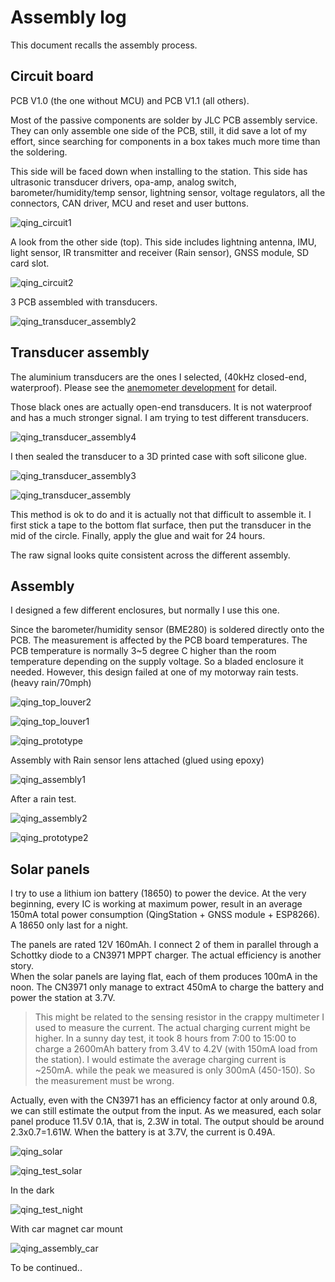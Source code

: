 



# Assembly log

This document recalls the assembly process. 

## Circuit board

PCB V1.0 (the one without MCU) and PCB V1.1 (all others). 

Most of the passive components are solder by JLC PCB assembly service. 
They can only assemble one side of the PCB, still, it did save a lot of my effort, since searching for components in a box takes much more time than the soldering.  

This side will be faced down when installing to the station. 
This side has ultrasonic transducer drivers, opa-amp, analog switch, barometer/humidity/temp sensor, lightning sensor, voltage regulators, all the connectors, CAN driver, MCU and reset and user buttons. 

![qing_circuit1](figures/qing_circuit1.jpg)

A look from the other side (top). This side includes lightning antenna, IMU, light sensor, IR transmitter and receiver (Rain sensor), GNSS module, SD card slot. 

![qing_circuit2](figures/qing_circuit2.jpg)

3 PCB assembled with transducers. 

![qing_transducer_assembly2](figures/qing_transducer_assembly2.jpg)

## Transducer assembly

The aluminium transducers are the ones I selected, (40kHz closed-end, waterproof). 
Please see the [anemometer development](anemometer.md) for detail. 

Those black ones are actually open-end transducers. 
It is not waterproof and has a much stronger signal. I am trying to test different transducers. 

![qing_transducer_assembly4](figures/qing_transducer_assembly4.jpg)

I then sealed the transducer to a 3D printed case with soft silicone glue.   

![qing_transducer_assembly3](figures/qing_transducer_assembly3.jpg)

![qing_transducer_assembly](figures/qing_transducer_assembly.jpg)

This method is ok to do and it is actually not that difficult to assemble it. 
I first stick a tape to the bottom flat surface, then put the transducer in the mid of the circle. 
Finally, apply the glue and wait for 24 hours.

The raw signal looks quite consistent across the different assembly.

## Assembly

I designed a few different enclosures, but normally I use this one. 

Since the barometer/humidity sensor (BME280) is soldered directly onto the PCB.
The measurement is affected by the PCB board temperatures. 
The PCB temperature is normally 3~5 degree C higher than the room temperature depending on the supply voltage. 
So a bladed enclosure it needed. 
However, this design failed at one of my motorway rain tests. (heavy rain/70mph)

![qing_top_louver2](figures/qing_top_louver2.jpg)

![qing_top_louver1](figures/qing_top_louver1.jpg)

![qing_prototype](figures/qing_prototype.jpg)

Assembly with Rain sensor lens attached (glued using epoxy)

![qing_assembly1](figures/qing_assembly1.jpg)

After a rain test. 

![qing_assembly2](figures/qing_assembly2.jpg)

![qing_prototype2](figures/qing_prototype2.jpg)

## Solar panels

I try to use a lithium ion battery (18650) to power the device. 
At the very beginning, every IC is working at maximum power, result in an average 150mA total power consumption (QingStation + GNSS module + ESP8266).  
A 18650 only last for a night. 

The panels are rated 12V 160mAh. 
I connect 2 of them in parallel through a Schottky diode to a CN3971 MPPT charger. 
The actual efficiency is another story.  
When the solar panels are laying flat, each of them produces 100mA in the noon. 
The CN3971 only manage to extract 450mA to charge the battery and power the station at 3.7V. 

> This might be related to the sensing resistor in the crappy multimeter I used to measure the current. 
> The actual charging current might be higher. 
> In a sunny day test, it took 8 hours from 7:00 to 15:00 to charge a 2600mAh battery from 3.4V to 4.2V (with 150mA load from the station). 
> I would estimate the average charging current is ~250mA. while the peak we measured is only 300mA (450-150). 
> So the measurement must be wrong. 

Actually, even with the CN3971 has an efficiency factor at only around 0.8, we can still estimate the output from the input. 
As we measured, each solar panel produce 11.5V 0.1A, that is, 2.3W in total. 
The output should be around 2.3x0.7=1.61W. 
When the battery is at 3.7V, the current is 0.49A.

![qing_solar](figures/qing_solar.jpg)

![qing_test_solar](figures/qing_test_solar.jpg)

In the dark

![qing_test_night](figures/qing_test_night.jpg)

With car magnet car mount

![qing_assembly_car](figures/qing_assembly_car.jpg)

To be continued..


